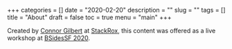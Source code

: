 +++
categories = []
date = "2020-02-20"
description = ""
slug = ""
tags = []
title = "About"
draft = false
toc = true
menu = "main"
+++

Created by [Connor Gilbert](https://twitter.com/connorgilbert) at [StackRox](https://stackrox.com),
this content was offered as a live workshop at [BSidesSF 2020](https://bsidessf2020.sched.com/event/YbkP/using-built-in-kubernetes-controls-to-secure-your-applications).
